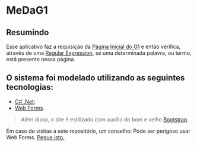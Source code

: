 # MeDaG1


## Resumindo
Esse aplicativo faz a requisição da <a target="_blank" href="https://g1.globo.com/">Página Inicial do G1</a> e então verifica, através de uma <a target="_blank" href="https://docs.microsoft.com/pt-br/dotnet/standard/base-types/regular-expressions">Regular Expression</a>, se uma determinada palavra, ou termo, está presente nessa página.

## O sistema foi modelado utilizando as seguintes tecnologias: 
 - <a target="_blank" href="https://docs.microsoft.com/pt-br/visualstudio/get-started/csharp/tutorial-aspnet-core?view=vs-2019">C# .Net</a>;
 - <a target="_blank" href="https://docs.microsoft.com/pt-br/aspnet/web-forms/what-is-web-forms">Web Forms</a>.

> Além disso, o site é estilizado com auxílio do bom e velho <a target="_blank" href="https://getbootstrap.com/">Bootstrap</a>.


Em caso de visitas a este repositório, um conselho: Pode ser perigoso usar Web Forms. <a target="_blank" href="https://dotnet.microsoft.com/apps/aspnet/web-apps/blazor">Pegue isto.</a>
